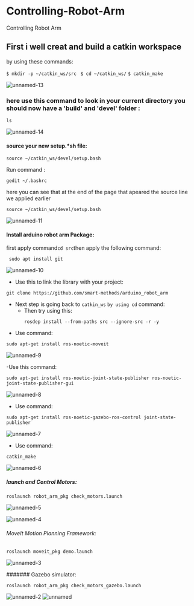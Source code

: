 # Controlling-Robot-Arm
Controlling Robot Arm
## First i well creat and build a catkin workspace
by using these commands:

 ``` $ mkdir -p ~/catkin_ws/src ```  ````  $ cd ~/catkin_ws/ ```` ````` $ catkin_make `````
 
![unnamed-13](https://github.com/user-attachments/assets/52025382-d331-4d48-ac6c-6d388ea4c0a7)

### here use this command to look in your current directory you should now have a 'build' and 'devel' folder :
```
ls
```
![unnamed-14](https://github.com/user-attachments/assets/1e97766a-5af1-4878-beae-d0f7fea13527)

#### source your new setup.*sh file:

```
source ~/catkin_ws/devel/setup.bash
```
Run command :
```
gedit ~/.bashrc
```
here you can see that at the end of the page that apeared the source line we applied earlier
```
source ~/catkin_ws/devel/setup.bash
```
![unnamed-11](https://github.com/user-attachments/assets/766fef4d-9c6f-44d2-b7f0-d38ba76bc235)

#### Install arduino robot arm Package:

first apply command``` cd src ```then apply the following command:
```
 sudo apt install git
```
![unnamed-10](https://github.com/user-attachments/assets/2e348b43-fc87-434b-b356-4d5629e3ba9a)

- Use this to link the library with your project:
```
git clone https://github.com/smart-methods/arduino_robot_arm
```
- Next step is going back to `` catkin_ws ``  ````by using cd````  command:
  - Then try using this:
    ```
    rosdep install --from-paths src --ignore-src -r -y
    ```
- Use command:
 ```
 sudo apt-get install ros-noetic-moveit
 ```
![unnamed-9](https://github.com/user-attachments/assets/5e9d8ebd-2dd5-4851-b7ba-ddc1f5ef0303)

 -Use this command:
 ```
sudo apt-get install ros-noetic-joint-state-publisher ros-noetic-joint-state-publisher-gui
```
![unnamed-8](https://github.com/user-attachments/assets/6da2473d-b8d3-4c84-ae14-498d28c0f348)

- Use command:
 ```
sudo apt-get install ros-noetic-gazebo-ros-control joint-state-publisher
```
![unnamed-7](https://github.com/user-attachments/assets/376e11f1-53d6-4e78-8672-8953deba0bd4)

- Use command:
```
catkin_make
```
![unnamed-6](https://github.com/user-attachments/assets/e2419f6b-77df-4369-9a60-15e723798c35)

##### launch and Control Motors:
```
roslaunch robot_arm_pkg check_motors.launch
```
![unnamed-5](https://github.com/user-attachments/assets/1bc09c39-34c6-468b-8648-8f45aecd1beb)

![unnamed-4](https://github.com/user-attachments/assets/2e002c27-6aa9-4206-830d-b21b37fe6704)

###### MoveIt Motion Planning Framework:
```
roslaunch moveit_pkg demo.launch
```
![unnamed-3](https://github.com/user-attachments/assets/b6555a46-5b35-44b6-b150-b8c1c696d940)

####### Gazebo simulator:
```
roslaunch robot_arm_pkg check_motors_gazebo.launch

```
![unnamed-2](https://github.com/user-attachments/assets/cfd67566-7b3f-460e-9180-0d6e02b8d6a4)
![unnamed](https://github.com/user-attachments/assets/224aedb2-97eb-40d7-9718-ac884197a653)
